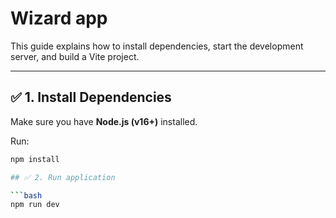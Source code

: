 # Wizard app


This guide explains how to install dependencies, start the development server, and build a Vite project.

---

## ✅ 1. Install Dependencies

Make sure you have **Node.js (v16+)** installed.

Run:

```bash
npm install

## ✅ 2. Run application

```bash
npm run dev
